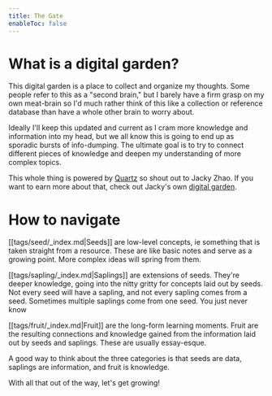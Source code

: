 ```yaml
---
title: The Gate
enableToc: false
---
```



# What is a digital garden?

This digital garden is a place to collect and organize my thoughts. Some people refer to this as a "second brain," but I barely have a firm grasp on my own meat-brain so I'd much rather think of this like a collection or reference database than have a whole other brain to worry about.

Ideally I'll keep this updated and current as I cram more knowledge and information into my head, but we all know this is going to end up as sporadic bursts of info-dumping. The ultimate goal is to try to connect different pieces of knowledge and deepen my understanding of more complex topics.

This whole thing is powered by [Quartz](https://github.com/jackyzha0/quartz/) so shout out to Jacky Zhao. If you want to  earn more about that, check out Jacky's own [digital garden](https://jzhao.xyz).

# How to navigate

[[tags/seed/_index.md|Seeds]] are low-level concepts, ie something that is taken straight from a resource. These are like basic notes and serve as a growing point. More complex ideas will spring from them.

[[tags/sapling/_index.md|Saplings]] are extensions of seeds. They're deeper knowledge, going into the nitty gritty for concepts laid out by seeds. Not every seed will have a sapling, and not every sapling comes from a seed. Sometimes multiple saplings come from one seed. You just never know

[[tags/fruit/_index.md|Fruit]] are the long-form learning moments.  Fruit are the resulting connections and knowledge gained from the information laid out by seeds and saplings. These are usually essay-esque. 

A good way to think about the three categories is that seeds are data, saplings are information, and fruit is knowledge.  

With all that out of the way, let's get growing!


